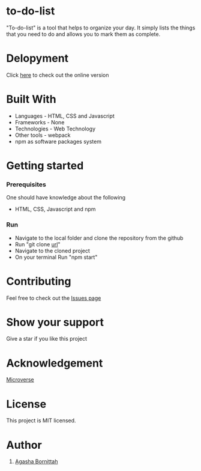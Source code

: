 # to-do-list
 "To-do-list" is a tool that helps to organize your day. It simply lists the things that you need to do and allows you to mark them as complete.
 
 # Delopyment
 Click [here](https://bornittah.github.io/to-do-list/) to check out the online version

 # Built With
- Languages - HTML, CSS and Javascript
- Frameworks - None
- Technologies - Web Technology
- Other tools - webpack
- npm as software packages system
# Getting started
### Prerequisites
One should have knowledge about the following
- HTML, CSS, Javascript and npm

### Run
- Navigate to the local folder and clone the repository from the github 
- Run "git clone [url](https://github.com/Bornittah/to-do-list.git)"
- Navigate to the cloned project
- On your terminal Run "npm start"

# Contributing
Feel free to check out the [Issues page](https://github.com/Bornittah/to-do-list/issues)

# Show your support
Give a star if you like this project

# Acknowledgement
 [Microverse](https://www.microverse.org/?grsf=i6yi2m)
 
# License
This project is MIT licensed.

# Author
1. [Agasha Bornittah](https://github.com/Bornittah)

